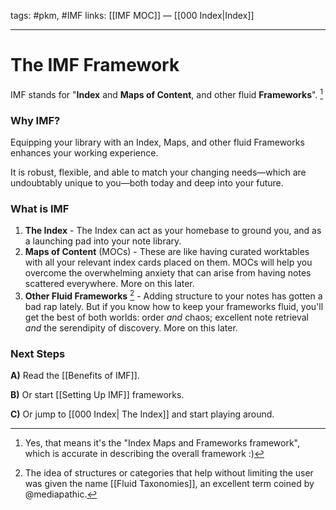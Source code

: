 tags: #pkm, #IMF
links: [[IMF MOC]] — [[000 Index|Index]]

---
# The IMF Framework
IMF stands for "**Index** and **Maps of Content**, and other fluid **Frameworks**". [^1]

### Why IMF?
Equipping your library with an Index, Maps, and other fluid Frameworks enhances your working experience. 

It is robust, flexible, and able to match your changing needs—which are undoubtably unique to you—both today and deep into your future.

### What is IMF
1. **The Index** - The Index can act as your homebase to ground you, and as a launching pad into your note library.
2. **Maps of Content** (MOCs) - These are like having curated worktables with all your relevant index cards placed on them. MOCs will help you overcome the overwhelming anxiety that can arise from having notes scattered everywhere. More on this later.
3. **Other Fluid Frameworks** [^2] -  Adding structure to your notes has gotten a bad rap lately. But if you know how to keep your frameworks fluid, you'll get the best of both worlds: order *and* chaos; excellent note retrieval *and* the serendipity of discovery. More on this later. 

### Next Steps
**A)** Read the [[Benefits of IMF]].

**B)** Or start [[Setting Up IMF]] frameworks.

**C)** Or jump to [[000 Index| The Index]] and start playing around.


[^1]: Yes, that means it's the "Index Maps and Frameworks framework", which is accurate in describing the overall framework :)
[^2]: The idea of structures or categories that help without limiting the user was given the name [[Fluid Taxonomies]], an excellent term coined by @mediapathic.